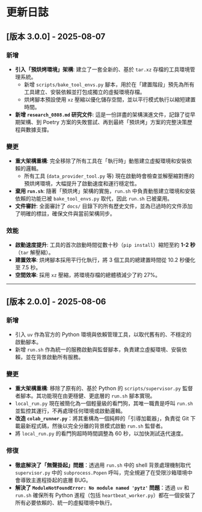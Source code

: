 # 更新日誌

## [版本 3.0.0] - 2025-08-07

### 新增

- **引入「預烘烤環境」架構**: 建立了一套全新的、基於 `tar.xz` 存檔的工具環境管理系統。
    - 新增 `scripts/bake_tool_envs.py` 腳本，用於在「建置階段」預先為所有工具建立、安裝依賴並打包成獨立的虛擬環境存檔。
    - 烘烤腳本預設使用 `xz` 壓縮以優化儲存空間，並以平行模式執行以縮短建置時間。
- **新增 `research_0808.md` 研究文件**: 這是一份詳盡的架構演進文件，記錄了從早期架構、到 Poetry 方案的失敗嘗試、再到最終「預烘烤」方案的完整決策歷程與數據支撐。

### 變更

- **重大架構重構**: 完全移除了所有工具在「執行時」動態建立虛擬環境和安裝依賴的邏輯。
    - 所有工具 (`data_provider_tool.py` 等) 現在啟動時會檢查並解壓縮對應的預烘烤環境，大幅提升了啟動速度和運行穩定性。
- **棄用 `run.sh`**: 隨著「預烘烤」架構的實施，`run.sh` 中負責動態建立環境和安裝依賴的功能已被 `bake_tool_envs.py` 取代，因此 `run.sh` 已被棄用。
- **文件審計**: 全面審計了 `docs/` 目錄下的所有歷史文件，並為已過時的文件添加了明確的標註，確保文件與當前架構同步。

### 效能

- **啟動速度提升**: 工具的首次啟動時間從數十秒（`pip install`）縮短至約 **1-2 秒**（`tar` 解壓縮）。
- **建置效率**: 烘烤腳本採用平行化執行，將 3 個工具的總建置時間從 10.2 秒優化至 7.5 秒。
- **空間效率**: 採用 `xz` 壓縮，將環境存檔的總體積減少了約 27%。

---

## [版本 2.0.0] - 2025-08-06

### 新增

- 引入 `uv` 作為官方的 Python 環境與依賴管理工具，以取代舊有的、不穩定的啟動腳本。
- 新增 `run.sh` 作為統一的服務啟動與監督腳本，負責建立虛擬環境、安裝依賴，並在背景啟動所有服務。

### 變更

- **重大架構重構**: 移除了原有的、基於 Python 的 `scripts/supervisor.py` 監督者腳本。其功能現在由更穩健、更底層的 `run.sh` 腳本實現。
- `local_run.py` 現在被簡化為一個輕量級的看門狗，其唯一職責是呼叫 `run.sh` 並監控其運行，不再處理任何環境或啟動邏輯。
- **改造 `colab_runner.py`**：將其重構為一個純粹的「引導加載器」，負責從 Git 下載最新程式碼，然後以完全分離的背景模式啟動 `run.sh` 監督者。
- 將 `local_run.py` 的看門狗超時時間調整為 60 秒，以加快測試迭代速度。

### 修復

- **徹底解決了「無聲掛起」問題**：透過用 `run.sh` 中的 shell 背景處理機制取代 `supervisor.py` 中的 `subprocess.Popen` 呼叫，完全規避了在受限沙箱環境中會導致主進程掛起的底層 BUG。
- **解決了 `ModuleNotFoundError: No module named 'pytz'` 問題**：透過 `uv` 和 `run.sh` 確保所有 Python 進程（包括 `heartbeat_worker.py`）都在一個安裝了所有必要依賴的、統一的虛擬環境中執行。

